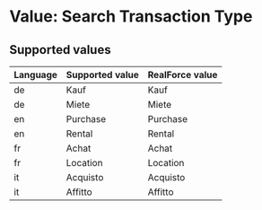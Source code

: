 # Value: Search Transaction Type

## Supported values

| Language | Supported value | RealForce value |
| :--- | :--- | :--- |
| de | Kauf | Kauf |
| de | Miete | Miete |
| en | Purchase | Purchase |
| en | Rental | Rental |
| fr | Achat | Achat |
| fr | Location | Location |
| it | Acquisto | Acquisto |
| it | Affitto | Affitto |
